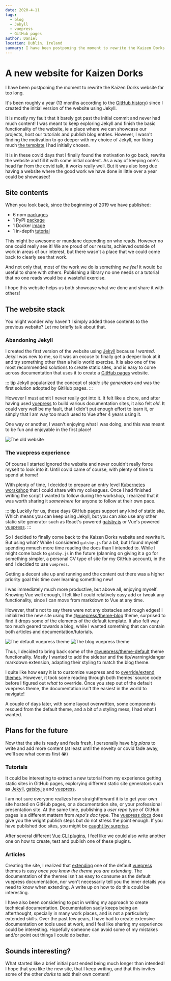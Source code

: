 ```yaml
---
date: 2020-4-11
tags:
  - blog
  - Jekyll
  - vuepress
  - GitHub pages
author: Daniel
location: Dublin, Ireland
summary: I have been postponing the moment to rewrite the Kaizen Dorks website far too long. It's been roughly a year (13 months according to the GitHub history) since I created the initial version of the website using Jekyll.
---
```


# A new website for Kaizen Dorks

I have been postponing the moment to rewrite the Kaizen Dorks website far too long.

It's been roughly a year (13 months according to the [GitHub history](https://github.com/kaizendorks/kaizendorks.github.io/commit/45a134dc01de75639495b02b4ce2c2f7b2ee37a0)) since I created the initial version of the website using Jekyll.

It is mostly my fault that it barely got past the initial commit and never had much content! I was meant to keep exploring Jekyll and finish the basic functionality of the website, ie a place where we can showcase our projects, host our tutorials and publish blog entries. However, I wasn't finding the motivation to go deeper with my choice of Jekyll, nor liking much [the template](https://github.com/mmistakes/minimal-mistakes) I had initially chosen.

It is in these covid days that I finally found the motivation to go back, rewrite the website and fill it with some initial content. As a way of keeping one's head far from the covid talk, it works really well. But it was also long due having a website where the good work we have done in little over a year could be showcased!

## Site contents

When you look back, since the beginning of 2019 we have published:
- 6 npm [packages](/tag/npm/)
- 1 PyPI [package](/tag/PyPI/)
- 1 Docker [image](/tag/Docker%20Hub/)
- 1 in-depth [tutorial](/tutorials/kubernetes/)

This might be awesome or mundane depending on who reads. However no one could really see it! We are proud of our results, achieved outside of work in areas of our interest, but there wasn't a place that we could come back to clearly see that work.

And not only that, most of the work we do is something _we feel_ it would be useful to share with others. Publishing a library no one needs or a tutorial that no one reads would be a wasteful exercise.

I hope this website helps us both showcase what we done and share it with others!

## The website stack

You might wonder why haven't I simply added those contents to the previous website? Let me briefly talk about that.

### Abandoning Jekyll

I created the first version of the website using [Jekyll](https://jekyllrb.com/) because _I wanted_. Jekyll was new to me, so it was an excuse to finally get a deeper look at it and try something other than a hello world exercise. It is also one of the most recommended solutions to create static sites, and is easy to come across documentation that uses it to create a [GitHub pages](https://help.github.com/en/articles/setting-up-your-github-pages-site-locally-with-jekyll) website.

::: tip
Jekyll popularized the concept of _static site generators_ and was the first solution adopted by GitHub pages.
:::

However I must admit I never really got into it. It felt like a chore, and after having used [vuepress](https://vuepress.vuejs.org/) to build various documentation sites, it also felt _old_. It could very well be my fault, that I didn't put enough effort to learn it, or simply that I am way too much used to Vue after 4 years using it.

One way or another, I wasn't enjoying what I was doing, and this was meant to be fun and enjoyable in the first place!

![The old website](./images/2020-04-11-new-website/old-website.png)

### The vuepress experience

Of course I started ignored the website and never couldn't really force myselt to look into it. Until covid came of course, with plenty of time to spend at home!

With plenty of time, I decided to prepare an entry level [Kubernetes worskshop](/tutorials/kubernetes/) that I could share with my colleagues. Once I had finished writing the script I wanted to follow during the workshop, I realized that it was worth sharing it _somewhere_ for anyone to follow at their own pace.

::: tip
Luckily for us, these days GitHub pages support any kind of static site. Which means you can keep using Jekyll, but you can also use any other static site generator such as React's powered [gatsby.js](https://www.gatsbyjs.org/) or Vue's powered [vuepress](https://vuepress.vuejs.org/).
:::

So I decided to finally come back to the Kaizen Dorks website and rewrite it. But using what? While I considered `gatsby.js` for a bit, but I found myself spending mmuch more time reading the docs than I intended to. While I might come back to `gatsby.js` in the future (planning on giving it a go for something simpler, a personal CV type of site for my GitHub account), in the end I decided to use `vuepress`.

Getting a decent site up and running and the content out there was a higher priority goal this time over learning something new!

I was immediately much more productive, but above all, enjoying myself. Knowing Vue well enough, I felt like I could relatively easy add or tweak any functionality, since I can move from markdown to Vue at any time.

However, that's not to say there were not any obstacles and rough edges! I initialized the new site using the [@vuepress/theme-blog](https://vuepress-theme-blog.ulivz.com/) theme, surprised to find it drops some of the elements of the default template. It also felt way too much geared towards a blog, while I wanted something that can contain both articles and documentation/tutorials.

![The default vuepress theme](./images/2020-04-11-new-website/vuepress-default-theme.png)
![The blog vuepress theme](./images/2020-04-11-new-website/vuepress-blog-theme.png)

Thus, I decided to bring back some of the [@vuepress/theme-default](https://github.com/vuejs/vuepress/tree/master/packages/%40vuepress/theme-default) theme functionality. Mostly I wanted to add the sidebar and the tip/warning/danger markdown extension, adapting their styling to match the blog theme.

I quite like how easy it is to customize vuepress and to [override/extend themes](https://vuepress.vuejs.org/theme/inheritance.html#motivation). However, it took some reading through both themes' source code before I figured out _what_ to override. Once you step out of the default vuepress theme, the documentation isn't the easiest in the world to navigate!

A couple of days later, with some layout overwritten, some components rescued from the default theme, and a bit of a styling mess, I had what I wanted.

## Plans for the future

Now that the site is ready and feels fresh, I personally have _big plans_ to write and add more content (at least until the novelty or covid fade away, we'll see what comes first 😭)

### Tutorials

It could be interesting to extract a new tutorial from my experience getting static sites in GitHub pages, explorying different static site generators such as [Jekyll](https://jekyllrb.com/), [gatsby.js](https://www.gatsbyjs.org/) and [vuepress](https://vuepress.vuejs.org/).

I am not sure everyone realizes how straightforward it is to get your own site hosted on GitHub pages, or a documentation site, or your professional presentation site. At the same time, publishing a _user repo_ type of GitHub pages is a different mattern from _repo's doc_ type. The [vuepress docs](https://vuepress.vuejs.org/guide/deploy.html#github-pages) does give you the wright publish steps but do not stress the point enough. If you have published doc sites, you might be [caught by surprise](https://dev.to/javascripterika/deploy-a-react-app-as-a-github-user-page-with-yarn-3fka).

After several different [Vue CLI plugins](/tag/Vue%20CLI/), I feel like we could also write another one on how to create, test and publish one of these plugins.

### Articles

Creating the site, I realized that [extending](https://vuepress.vuejs.org/theme/inheritance.html#motivation) one of the default [vuepress](https://vuepress.vuejs.org/) themes is easy _once you know the theme you are extending_. The documentation of the themes isn't as easy to consume as the default vuepress documentation, nor won't necessarily tell you the inner details you need to know when extending. A write up on how to do this could be interesting.

I have also been considering to put in writing my approach to create technical documentation. Documentation sadly keeps being an afterthought, specially in many work places, and is not a particularly extended skills. Over the past few years, I have had to create extensive documentation on tools used at work, and I feel like sharing my experience could be interesting. Hopefully someone can avoid some of my mistakes and/or point out things I could do better.

## Sounds interesting?

What started like a brief initial post ended being much longer than intended! I hope that you like the new site, that I keep writing, and that this invites some of the other _dorks_ to add their own content!
